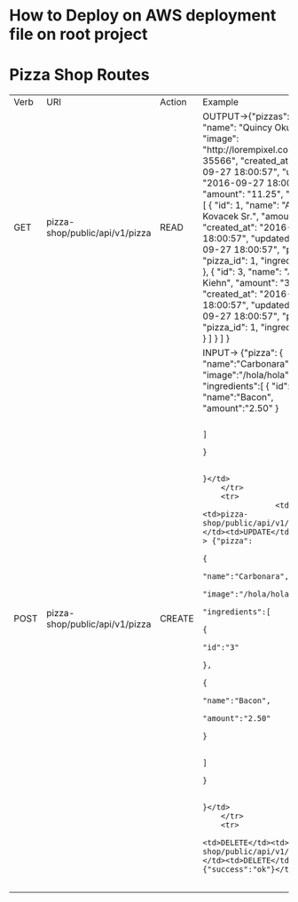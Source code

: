 # How to Deploy on AWS deployment file on root project

# Pizza Shop Routes


<table>
    <tr>
        <td>Verb</td><td>URI</td><td>Action</td><td>Example</td>
    </tr>
    <tr>
        <td>GET</td><td>pizza-shop/public/api/v1/pizza</td><td>READ</td><td>OUTPUT->{"pizzas": [
                                                                            {
                                                                              "id": 1,
                                                                              "name": "Quincy Okuneva DDS",
                                                                              "image": "http://lorempixel.com/640/480/?35566",
                                                                              "created_at": "2016-09-27 18:00:57",
                                                                              "updated_at": "2016-09-27 18:00:57",
                                                                              "amount": "11.25",
                                                                              "ingredients": [
                                                                                {
                                                                                  "id": 1,
                                                                                  "name": "Alena Kovacek Sr.",
                                                                                  "amount": "4.50",
                                                                                  "created_at": "2016-09-27 18:00:57",
                                                                                  "updated_at": "2016-09-27 18:00:57",
                                                                                  "pivot": {
                                                                                    "pizza_id": 1,
                                                                                    "ingredient_id": 1
                                                                                  }
                                                                                },
                                                                                {
                                                                                  "id": 3,
                                                                                  "name": "Amanda Kiehn",
                                                                                  "amount": "3.00",
                                                                                  "created_at": "2016-09-27 18:00:57",
                                                                                  "updated_at": "2016-09-27 18:00:57",
                                                                                  "pivot": {
                                                                                    "pizza_id": 1,
                                                                                    "ingredient_id": 3
                                                                                  }
                                                                                }
                                                                              ]
                                                                            }
                                                                          ]
                                                                         }</td>
    </tr>
    <tr>
            <td>POST</td><td>pizza-shop/public/api/v1/pizza</td><td>CREATE</td><td>INPUT-> {"pizza":
                                                                                                                                                       {
                                                                                                                                                           "name":"Carbonara",
                                                                                                                                                           "image":"/hola/hola",
                                                                                                                                                           "ingredients":[
                                                                                                                                                           	{
                                                                                                                                                           		"id":"3"
                                                                                                                                                           	},
                                                                                                                                                           	{
                                                                                                                                                           	    "name":"Bacon",
                                                                                                                                                           	    "amount":"2.50"
                                                                                                                                                           	}

                                                                                                                                                           ]
                                                                                                                                                       }

                                                                                                                                                   }</td>
        </tr>
        <tr>
                    <td>PUT</td><td>pizza-shop/public/api/v1/pizza/{id}</td><td>UPDATE</td><td>INPUT -> {"pizza":
                                                                                                                                                                    {
                                                                                                                                                                        "name":"Carbonara",
                                                                                                                                                                        "image":"/hola/hola",
                                                                                                                                                                        "ingredients":[
                                                                                                                                                                           {
                                                                                                                                                                               "id":"3"
                                                                                                                                                                           },
                                                                                                                                                                           {
                                                                                                                                                                               "name":"Bacon",
                                                                                                                                                                               "amount":"2.50"
                                                                                                                                                                           }

                                                                                                                                                                        ]
                                                                                                                                                                    }

                                                                                                                                                                }</td>
        </tr>
        <tr>
                            <td>DELETE</td><td>pizza-shop/public/api/v1/pizza/{id}</td><td>DELETE</td><td>{"success":"ok"}</td>
                            </tr>
</table>